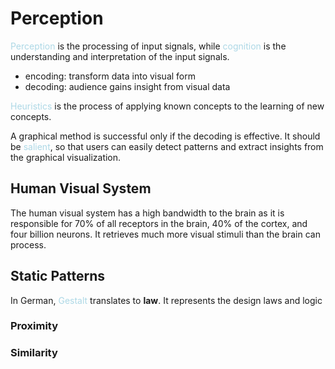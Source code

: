 # Perception

<span style = "color:lightblue">Perception</span> is the processing of input signals, while <span style = "color:lightblue">cognition</span> is the understanding and interpretation of the input signals.
- encoding: transform data into visual form
- decoding: audience gains insight from visual data

<span style = "color:lightblue">Heuristics</span> is the process of applying known concepts to the learning of new concepts.

A graphical method is successful only if the decoding is effective. It should be <span style = "color:lightblue">salient</span>, so that users can easily detect patterns and extract insights from the graphical visualization.

## Human Visual System
The human visual system has a high bandwidth to the brain as it is responsible for 70% of all receptors in the brain, 40% of the cortex, and four billion neurons. It retrieves much more visual stimuli than the brain can process.

## Static Patterns
In German, <span style = "color:lightblue">Gestalt</span> translates to **law**. It represents the design laws and logic 

### Proximity


### Similarity
